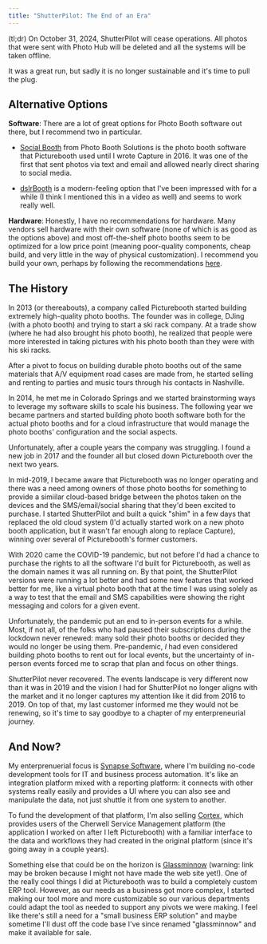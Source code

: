 ```yaml
---
title: "ShutterPilot: The End of an Era"
---
```


(tl;dr) On October 31, 2024, ShutterPilot will cease operations. All photos that were sent
with Photo Hub will be deleted and all the systems will be taken offline.

It was a great run, but sadly it is no longer sustainable and it's time to pull the plug.

## Alternative Options

**Software**: There are a lot of great options for Photo Booth software out there, but I
recommend two in particular.

* [Social Booth](https://www.photoboothsolutions.com/socialbooth/) from Photo Booth Solutions
is the photo booth software that Picturebooth
used until I wrote Capture in 2016. It was one of the first that sent photos via text and
email and allowed nearly direct sharing to social media.

* [dslrBooth](https://dslrbooth.com) is a modern-feeling option that I've been impressed with
for a while (I think I mentioned this in a video as well) and seems to work really well.

**Hardware**: Honestly, I have no recommendations for hardware. Many vendors sell hardware with
their own software (none of which is as good as the options above) and most off-the-shelf photo
booths seem to be optimized for a low price point (meaning poor-quality components, cheap build,
and very little in the way of physical customization). I recommend you build your own, perhaps
by following the recommendations [here](https://youtube.com/playlist?list=PLQoRpHXopALIxgq1mvYRwwbBXWqX6olcw&si=MF-2WZWFhk3nbsFI).

## The History

In 2013 (or thereabouts), a company called Picturebooth started building extremely high-quality
photo booths. The founder was in college, DJing (with a photo booth) and trying to start a ski rack
company. At a trade show (where he had also brought his photo booth), he realized that people were
more interested in taking pictures with his photo booth than they were with his ski racks.

After a pivot to focus on building durable photo booths out of the same materials that A/V equipment
road cases are made from, he started selling and renting to parties and music tours through his
contacts in Nashville.

In 2014, he met me in Colorado Springs and we started brainstorming ways to leverage my software skills
to scale his business. The following year we became partners and started building photo booth software
both for the actual photo booths and for a cloud infrastructure that would manage the photo booths'
configuration and the social aspects.

Unfortunately, after a couple years the company was struggling. I found a new job in 2017 and the founder
all but closed down Picturebooth over the next two years.

In mid-2019, I became aware that Picturebooth was no longer operating and there was a need among
owners of those photo booths for something to provide a simiilar cloud-based bridge between the photos
taken on the devices and the SMS/email/social sharing that they'd been excited to purchase. I started
ShutterPilot and built a quick "shim" in a few days that replaced the old cloud system (I'd actually
started work on a new photo booth application, but it wasn't far enough along to replace Capture), winning over
several of Picturebooth's former customers.

With 2020 came the COVID-19 pandemic, but not before I'd had a chance to purchase the rights to all the
software I'd built for Picturebooth, as well as the domain names it was all running on. By that point, the
ShutterPilot versions were running a lot better and had some new features that worked better for me, like
a virtual photo booth that at the time I was using solely as a way to test that the email and SMS capabilities
were showing the right messaging and colors for a given event.

Unfortunately, the pandemic put an end to in-person events for a while. Most, if not all, of the folks who
had paused their subscriptions during the lockdown never renewed: many sold their photo booths or decided they
would no longer be using them. Pre-pandemic, _I_ had even considered building photo booths to rent out for local
events, but the uncertainty of in-person events forced me to scrap that plan and focus on other things.

ShutterPilot never recovered. The events landscape is very different now than it was in 2019 and the vision I had
for ShutterPilot no longer aligns with the market and it no longer captures my attention like it did from 2016 to 2019.
On top of that, my last customer informed me they would not be renewing, so it's time to say goodbye
to a chapter of my enterpreneurial journey. 

## And Now?

My enterprenuerial focus is [Synapse Software](https://synapsesoftware.com), where I'm building no-code
development tools for IT and business process automation. It's like an integration platform mixed with a reporting
platform: it connects with other systems really easily and provides a UI where you can also see and manipulate the
data, not just shuttle it from one system to another.

To fund the development of that platform, I'm also selling [Cortex](https://synapsesoftware.com/cortex), which
provides users of the Cherwell Service Management platform (the application I worked on after I left Picturebooth)
with a familiar interface to the data and workflows they had created in the original platform (since it's going
away in a couple years).

Something else that could be on the horizon is [Glassminnow](https://glassminnow.com) (warning: link may be broken
because I might not have made the web site yet!). One of the really cool things I did at Picturebooth was to build
a completely custom ERP tool. However, as our needs as a business got more complex, I started making our tool more
and more customizable so our various departments could adapt the tool as needed to support any pivots we were making.
I feel like there's still a need for a "small business ERP solution" and maybe sometime I'll dust off the code base
I've since renamed "glassminnow" and make it available for sale.